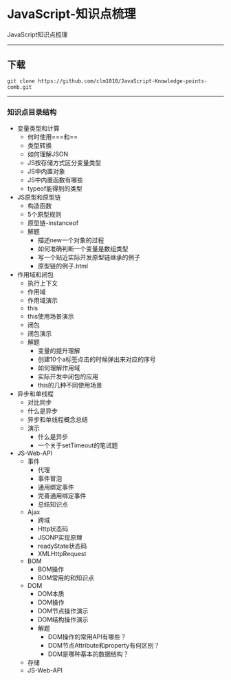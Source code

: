 # JavaScript-知识点梳理
JavaScript知识点梳理

****

## 下载
```shell
git clone https://github.com/clm1010/JavaScript-Knowledge-points-comb.git
```

****

### 知识点目录结构
  * 变量类型和计算
    * 何时使用===和==
    * 类型转换
    * 如何理解JSON
    * JS按存储方式区分变量类型
    * JS中内置对象
    * JS中内置函数有哪些
    * typeof能得到的类型
  * JS原型和原型链
    * 构造函数
    * 5个原型规则
    * 原型链-instanceof
    * 解题
      *  描述new一个对象的过程
      *  如何准确判断一个变量是数组类型
      *  写一个贴近实际开发原型链继承的例子
      *  原型链的例子.html
  * 作用域和闭包
    * 执行上下文
    * 作用域
    * 作用域演示
    * this
    * this使用场景演示
    * 闭包
    * 闭包演示
    * 解题
      *  变量的提升理解
      *  创建10个a标签点击的时候弹出来对应的序号
      *  如何理解作用域
      *  实际开发中闭包的应用
      *  this的几种不同使用场景
  * 异步和单线程
    * 对比同步
    * 什么是异步
    * 异步和单线程概念总结
    * 演示
      *  什么是异步
      *  一个关于setTimeout的笔试题
  * JS-Web-API
    * 事件
      *  代理
      *  事件冒泡
      *  通用绑定事件
      *  完善通用绑定事件
      *  总结知识点
    * Ajax
      *  跨域
      *  Http状态码
      *  JSONP实现原理
      *  readyState状态码
      *  XMLHttpRequest
    * BOM
      *  BOM操作
      *  BOM常用的和知识点
    * DOM
      *  DOM本质
      *  DOM操作
      *  DOM节点操作演示
      *  DOM结构操作演示
      *  解题
          * DOM操作的常用API有哪些？
          * DOM节点Attribute和property有何区别？
          * DOM是哪种基本的数据结构？
    * 存储
    * JS-Web-API
